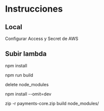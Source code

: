 # Instrucciones

## Local

Configurar Access y Secret de AWS

## Subir lambda

npm install

npm run build

delete node_modules

npm install --omit=dev

zip -r payments-core.zip build node_modules/
